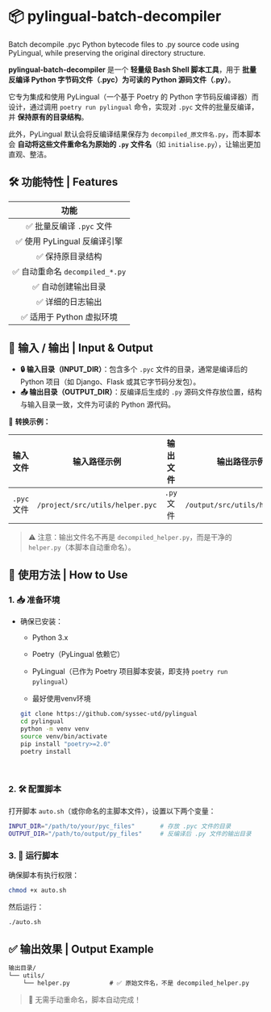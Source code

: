 # 📦 pylingual-batch-decompiler
Batch decompile .pyc Python bytecode files to .py source code using PyLingual, while preserving the original directory structure.

**pylingual-batch-decompiler** 是一个 **轻量级 Bash Shell 脚本工具**，用于 **批量反编译 Python 字节码文件（.pyc）为可读的 Python 源码文件（.py）**。

它专为集成和使用 PyLingual（一个基于 Poetry 的 Python 字节码反编译器）而设计，通过调用 `poetry run pylingual` 命令，实现对 `.pyc` 文件的批量反编译，并 **保持原有的目录结构**。

此外，PyLingual 默认会将反编译结果保存为 `decompiled_原文件名.py`，而本脚本会 **自动将这些文件重命名为原始的 `.py` 文件名**（如 `initialise.py`），让输出更加直观、整洁。



## 🛠️ 功能特性 | Features

|              功能              |
| :----------------------------: |
|    ✅ 批量反编译 `.pyc` 文件    |
|  ✅ 使用 PyLingual 反编译引擎   |
|        ✅ 保持原目录结构        |
| ✅ 自动重命名 `decompiled_*.py` |
|       ✅ 自动创建输出目录       |
|        ✅ 详细的日志输出        |
|    ✅ 适用于 Python 虚拟环境    |



## 📂 输入 / 输出 | Input & Output

- **🔒 输入目录（INPUT_DIR）**：包含多个 `.pyc` 文件的目录，通常是编译后的 Python 项目（如 Django、Flask 或其它字节码分发包）。
- **📤 输出目录（OUTPUT_DIR）**：反编译后生成的 `.py` 源码文件存放位置，结构与输入目录一致，文件为可读的 Python 源代码。

🔁 **转换示例：**

|  输入文件   |          输入路径示例           |  输出文件  |         输出路径示例          |
| :---------: | :-----------------------------: | :--------: | :---------------------------: |
| `.pyc` 文件 | `/project/src/utils/helper.pyc` | `.py` 文件 | `/output/src/utils/helper.py` |

> ⚠️ 注意：输出文件名不再是 `decompiled_helper.py`，而是干净的 `helper.py`（本脚本自动重命名）。



## 🚀 使用方法 | How to Use

### 1. 📥 准备环境

- 确保已安装：

  - Python 3.x
  - Poetry（PyLingual 依赖它）
  - PyLingual（已作为 Poetry 项目脚本安装，即支持 `poetry run pylingual`）

  - 最好使用venv环境

  ```bash
  git clone https://github.com/syssec-utd/pylingual
  cd pylingual
  python -m venv venv
  source venv/bin/activate
  pip install "poetry>=2.0"
  poetry install
  ```

​	   

### 2. 🛠️ 配置脚本

打开脚本 `auto.sh`（或你命名的主脚本文件），设置以下两个变量：

```bash
INPUT_DIR="/path/to/your/pyc_files"       # 存放 .pyc 文件的目录
OUTPUT_DIR="/path/to/output/py_files"     # 反编译后 .py 文件的输出目录
```

### 3. 🧪 运行脚本

确保脚本有执行权限：

```bash
chmod +x auto.sh
```

然后运行：

```bash
./auto.sh
```



## ✅ 输出效果 | Output Example

```markdown
输出目录/
└── utils/
    └── helper.py           # ✅ 原始文件名，不是 decompiled_helper.py
```

> 🎯 无需手动重命名，脚本自动完成！
